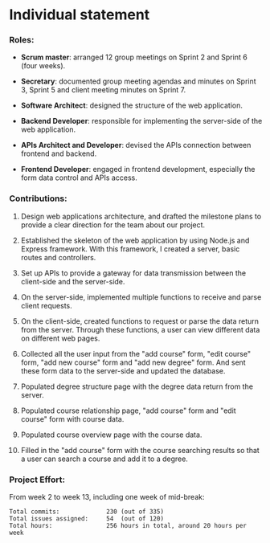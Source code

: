 # Individual statement

### Roles:

- **Scrum master**: arranged 12 group meetings on Sprint 2 and Sprint 6 (four weeks).
  
- **Secretary**: documented group meeting agendas and minutes on Sprint 3, Sprint 5 and client meeting minutes on Sprint 7.
  
- **Software Architect**: designed the structure of the web application.
  
- **Backend Developer**: responsible for implementing the server-side of the web application.
  
- **APIs Architect and Developer**: devised the APIs connection between frontend and backend.
  
- **Frontend Developer**: engaged in frontend development, especially the form data control and APIs access.
  

### Contributions:

1. Design web applications architecture, and drafted the milestone plans to provide a clear direction for the team about our project.
  
2. Established the skeleton of the web application by using Node.js and Express framework. With this framework, I created a server, basic routes and controllers.
  
3. Set up APIs to provide a gateway for data transmission between the client-side and the server-side.
  
4. On the server-side, implemented multiple functions to receive and parse client requests.
  
5. On the client-side, created functions to request or parse the data return from the server. Through these functions, a user can view different data on different web pages.
  
6. Collected all the user input from the "add course" form, "edit course" form, "add new course" form and "add new degree" form. And sent these form data to the server-side and updated the database.
  
7. Populated degree structure page with the degree data return from the server.
  
8. Populated course relationship page, "add course" form and "edit course" form with course data.
  
9. Populated course overview page with the course data.
  
10. Filled in the "add course" form with the course searching results so that a user can search a course and add it to a degree.
  

### Project Effort:

From week 2 to week 13, including one week of mid-break:

```shell
Total commits:             230 (out of 335)
Total issues assigned:     54  (out of 120)
Total hours:               256 hours in total, around 20 hours per week
```